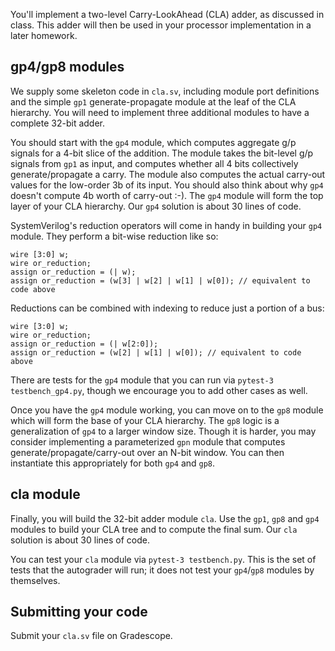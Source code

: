 You'll implement a two-level Carry-LookAhead (CLA) adder, as discussed in class. This adder will then be used in your processor implementation in a later homework.

## gp4/gp8 modules

We supply some skeleton code in `cla.sv`, including module port definitions and the simple `gp1` generate-propagate module at the leaf of the CLA hierarchy. You will need to implement three additional modules to have a complete 32-bit adder.

You should start with the `gp4` module, which computes aggregate g/p signals for
a 4-bit slice of the addition. The module takes the bit-level g/p signals from
`gp1` as input, and computes whether all 4 bits collectively generate/propagate
a carry. The module also computes the actual carry-out values for the low-order
3b of its input. You should also think about why `gp4` doesn't compute 4b worth of
carry-out :-). The `gp4` module will form the top layer of your CLA
hierarchy. Our `gp4` solution is about 30 lines of code.

SystemVerilog's reduction operators will come in handy in building your `gp4`
module. They perform a bit-wise reduction like so:
```
wire [3:0] w;
wire or_reduction;
assign or_reduction = (| w);
assign or_reduction = (w[3] | w[2] | w[1] | w[0]); // equivalent to code above
```
Reductions can be combined with indexing to reduce just a portion of a bus:
```
wire [3:0] w;
wire or_reduction;
assign or_reduction = (| w[2:0]);
assign or_reduction = (w[2] | w[1] | w[0]); // equivalent to code above
```

There are tests for the `gp4` module that you can run via `pytest-3 testbench_gp4.py`, though we encourage you to add other cases as well.

Once you have the `gp4` module working, you can move on to the `gp8` module which will form the base of your CLA hierarchy. The `gp8` logic is a generalization of `gp4` to a larger window size. Though it is harder, you may consider implementing a parameterized `gpn` module that computes generate/propagate/carry-out over an N-bit window. You can then instantiate this appropriately for both `gp4` and `gp8`.

## cla module

Finally, you will build the 32-bit adder module `cla`. Use the `gp1`, `gp8` and `gp4` modules to build your CLA tree and to compute the final sum. Our `cla` solution is about 30 lines of code.

You can test your `cla` module via `pytest-3 testbench.py`. This is the set of tests that the autograder will run; it does not test your `gp4`/`gp8` modules by themselves.

## Submitting your code

Submit your `cla.sv` file on Gradescope.
